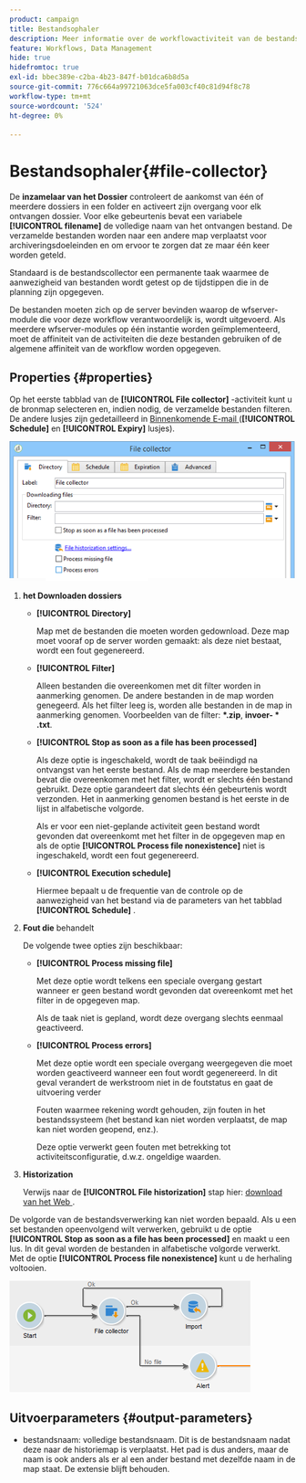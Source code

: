 ```yaml
---
product: campaign
title: Bestandsophaler
description: Meer informatie over de workflowactiviteit van de bestandscollector
feature: Workflows, Data Management
hide: true
hidefromtoc: true
exl-id: bbec389e-c2ba-4b23-847f-b01dca6b8d5a
source-git-commit: 776c664a99721063dce5fa003cf40c81d94f8c78
workflow-type: tm+mt
source-wordcount: '524'
ht-degree: 0%

---
```


# Bestandsophaler{#file-collector}



De **inzamelaar van het Dossier** controleert de aankomst van één of meerdere dossiers in een folder en activeert zijn overgang voor elk ontvangen dossier. Voor elke gebeurtenis bevat een variabele **[!UICONTROL filename]** de volledige naam van het ontvangen bestand. De verzamelde bestanden worden naar een andere map verplaatst voor archiveringsdoeleinden en om ervoor te zorgen dat ze maar één keer worden geteld.

Standaard is de bestandscollector een permanente taak waarmee de aanwezigheid van bestanden wordt getest op de tijdstippen die in de planning zijn opgegeven.

De bestanden moeten zich op de server bevinden waarop de wfserver-module die voor deze workflow verantwoordelijk is, wordt uitgevoerd. Als meerdere wfserver-modules op één instantie worden geïmplementeerd, moet de affiniteit van de activiteiten die deze bestanden gebruiken of de algemene affiniteit van de workflow worden opgegeven.

## Properties {#properties}

Op het eerste tabblad van de **[!UICONTROL File collector]** -activiteit kunt u de bronmap selecteren en, indien nodig, de verzamelde bestanden filteren. De andere lusjes zijn gedetailleerd in [ Binnenkomende E-mail ](inbound-emails.md) (**[!UICONTROL Schedule]** en **[!UICONTROL Expiry]** lusjes).

![](assets/file_collect_edit.png)

1. **het Downloaden dossiers**

   * **[!UICONTROL Directory]**

     Map met de bestanden die moeten worden gedownload. Deze map moet vooraf op de server worden gemaakt: als deze niet bestaat, wordt een fout gegenereerd.

   * **[!UICONTROL Filter]**

     Alleen bestanden die overeenkomen met dit filter worden in aanmerking genomen. De andere bestanden in de map worden genegeerd. Als het filter leeg is, worden alle bestanden in de map in aanmerking genomen. Voorbeelden van de filter: **&#42;.zip**, **invoer- &#42; .txt**.

   * **[!UICONTROL Stop as soon as a file has been processed]**

     Als deze optie is ingeschakeld, wordt de taak beëindigd na ontvangst van het eerste bestand. Als de map meerdere bestanden bevat die overeenkomen met het filter, wordt er slechts één bestand gebruikt. Deze optie garandeert dat slechts één gebeurtenis wordt verzonden. Het in aanmerking genomen bestand is het eerste in de lijst in alfabetische volgorde.

     Als er voor een niet-geplande activiteit geen bestand wordt gevonden dat overeenkomt met het filter in de opgegeven map en als de optie **[!UICONTROL Process file nonexistence]** niet is ingeschakeld, wordt een fout gegenereerd.

   * **[!UICONTROL Execution schedule]**

     Hiermee bepaalt u de frequentie van de controle op de aanwezigheid van het bestand via de parameters van het tabblad **[!UICONTROL Schedule]** .

1. **Fout die** behandelt

   De volgende twee opties zijn beschikbaar:

   * **[!UICONTROL Process missing file]**

     Met deze optie wordt telkens een speciale overgang gestart wanneer er geen bestand wordt gevonden dat overeenkomt met het filter in de opgegeven map.

     Als de taak niet is gepland, wordt deze overgang slechts eenmaal geactiveerd.

   * **[!UICONTROL Process errors]**

     Met deze optie wordt een speciale overgang weergegeven die moet worden geactiveerd wanneer een fout wordt gegenereerd. In dit geval verandert de werkstroom niet in de foutstatus en gaat de uitvoering verder

     Fouten waarmee rekening wordt gehouden, zijn fouten in het bestandssysteem (het bestand kan niet worden verplaatst, de map kan niet worden geopend, enz.).

     Deze optie verwerkt geen fouten met betrekking tot activiteitsconfiguratie, d.w.z. ongeldige waarden.

1. **Historization**

   Verwijs naar de **[!UICONTROL File historization]** stap hier: [ download van het Web ](web-download.md).

De volgorde van de bestandsverwerking kan niet worden bepaald. Als u een set bestanden opeenvolgend wilt verwerken, gebruikt u de optie **[!UICONTROL Stop as soon as a file has been processed]** en maakt u een lus. In dit geval worden de bestanden in alfabetische volgorde verwerkt. Met de optie **[!UICONTROL Process file nonexistence]** kunt u de herhaling voltooien.

![](assets/file_collect_loop.png)

## Uitvoerparameters {#output-parameters}

* bestandsnaam: volledige bestandsnaam. Dit is de bestandsnaam nadat deze naar de historiemap is verplaatst. Het pad is dus anders, maar de naam is ook anders als er al een ander bestand met dezelfde naam in de map staat. De extensie blijft behouden.
